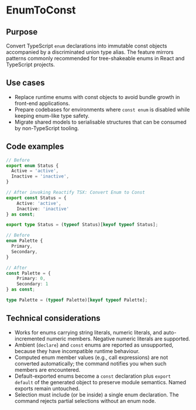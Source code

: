 # EnumToConst

## Purpose
Convert TypeScript `enum` declarations into immutable const objects accompanied by a discriminated union type alias. The feature mirrors patterns commonly recommended for tree-shakeable enums in React and TypeScript projects.

## Use cases
- Replace runtime enums with const objects to avoid bundle growth in front-end applications.
- Prepare codebases for environments where `const enum` is disabled while keeping enum-like type safety.
- Migrate shared models to serialisable structures that can be consumed by non-TypeScript tooling.

## Code examples
```ts
// Before
export enum Status {
  Active = 'active',
  Inactive = 'inactive',
}

// After invoking Reactify TSX: Convert Enum to Const
export const Status = {
    Active: 'active',
    Inactive: 'inactive'
} as const;

export type Status = (typeof Status)[keyof typeof Status];
```

```ts
// Before
enum Palette {
  Primary,
  Secondary,
}

// After
const Palette = {
    Primary: 0,
    Secondary: 1
} as const;

type Palette = (typeof Palette)[keyof typeof Palette];
```

## Technical considerations
- Works for enums carrying string literals, numeric literals, and auto-incremented numeric members. Negative numeric literals are supported.
- Ambient (`declare`) and `const` enums are reported as unsupported, because they have incompatible runtime behaviour.
- Computed enum member values (e.g., call expressions) are not converted automatically; the command notifies you when such members are encountered.
- Default-exported enums become a `const` declaration plus `export default` of the generated object to preserve module semantics. Named exports remain untouched.
- Selection must include (or be inside) a single enum declaration. The command rejects partial selections without an enum node.
